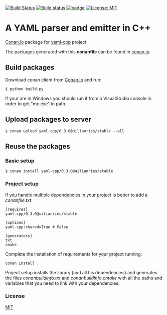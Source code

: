 [![Build Status](https://travis-ci.org/uilianries/conan-yaml-cpp.svg?branch=release/0.3.0)](https://travis-ci.org/uilianries/conan-yaml-cpp) [![Build status](https://ci.appveyor.com/api/projects/status/x0dv3a3l6koq8j3a/branch/release/0.3.0?svg=true)](https://ci.appveyor.com/project/uilianries/conan-yaml-cpp/branch/release/0.3.0) [![badge](https://img.shields.io/badge/conan.io-yaml--cpp%2F0.3.0-green.svg?logo=data:image/png;base64%2CiVBORw0KGgoAAAANSUhEUgAAAA4AAAAOCAMAAAAolt3jAAAA1VBMVEUAAABhlctjlstkl8tlmMtlmMxlmcxmmcxnmsxpnMxpnM1qnc1sn85voM91oM11oc1xotB2oc56pNF6pNJ2ptJ8ptJ8ptN9ptN8p9N5qNJ9p9N9p9R8qtOBqdSAqtOAqtR%2BrNSCrNJ/rdWDrNWCsNWCsNaJs9eLs9iRvNuVvdyVv9yXwd2Zwt6axN6dxt%2Bfx%2BChyeGiyuGjyuCjyuGly%2BGlzOKmzOGozuKoz%2BKqz%2BOq0OOv1OWw1OWw1eWx1eWy1uay1%2Baz1%2Baz1%2Bez2Oe02Oe12ee22ujUGwH3AAAAAXRSTlMAQObYZgAAAAFiS0dEAIgFHUgAAAAJcEhZcwAACxMAAAsTAQCanBgAAAAHdElNRQfgBQkREyOxFIh/AAAAiklEQVQI12NgAAMbOwY4sLZ2NtQ1coVKWNvoc/Eq8XDr2wB5Ig62ekza9vaOqpK2TpoMzOxaFtwqZua2Bm4makIM7OzMAjoaCqYuxooSUqJALjs7o4yVpbowvzSUy87KqSwmxQfnsrPISyFzWeWAXCkpMaBVIC4bmCsOdgiUKwh3JojLgAQ4ZCE0AMm2D29tZwe6AAAAAElFTkSuQmCC)](http://www.conan.io/source/yaml-cpp/0.3.0/uilianries/stable) [![License: MIT](https://img.shields.io/badge/License-MIT-yellow.svg)](https://opensource.org/licenses/MIT)

# A YAML parser and emitter in C++

[Conan.io](https://conan.io) package for [yaml-cpp](https://github.com/jbeder/yaml-cpp) project

The packages generated with this **conanfile** can be found in [conan.io](https://conan.io/source/yaml-cpp/0.3.0/uilianries/stable).

## Build packages

Download conan client from [Conan.io](https://conan.io) and run:

    $ python build.py

If your are in Windows you should run it from a VisualStudio console in order to get "mc.exe" in path.
    
## Upload packages to server

    $ conan upload yaml-cpp/0.3.0@uilianries/stable --all
    
## Reuse the packages

### Basic setup

    $ conan install yaml-cpp/0.3.0@uilianries/stable
    
### Project setup

If you handle multiple dependencies in your project is better to add a *conanfile.txt*
    
    [requires]
    yaml-cpp/0.3.0@uilianries/stable

    [options]
    yaml-cpp:shared=True # False
    
    [generators]
    txt
    cmake

Complete the installation of requirements for your project running:</small></span>

    conan install . 

Project setup installs the library (and all his dependencies) and generates the files *conanbuildinfo.txt* and *conanbuildinfo.cmake* with all the paths and variables that you need to link with your dependencies.

### License
[MIT](LICENSE)
